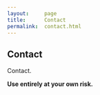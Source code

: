 ```yaml
---
layout:     page
title:      Contact
permalink:  contact.html
---
```

## Contact
Contact.

**Use entirely at your own risk.**